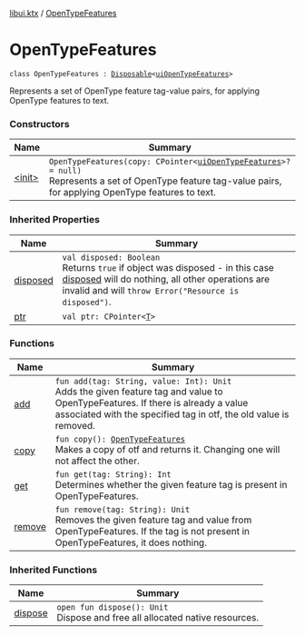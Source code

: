 [libui.ktx](../index.md) / [OpenTypeFeatures](./index.md)

# OpenTypeFeatures

`class OpenTypeFeatures : `[`Disposable`](../-disposable/index.md)`<`[`uiOpenTypeFeatures`](../../libui/ui-open-type-features.md)`>`

Represents a set of OpenType feature tag-value pairs, for applying OpenType features to text.

### Constructors

| Name | Summary |
|---|---|
| [&lt;init&gt;](-init-.md) | `OpenTypeFeatures(copy: CPointer<`[`uiOpenTypeFeatures`](../../libui/ui-open-type-features.md)`>? = null)`<br>Represents a set of OpenType feature tag-value pairs, for applying OpenType features to text. |

### Inherited Properties

| Name | Summary |
|---|---|
| [disposed](../-disposable/disposed.md) | `val disposed: Boolean`<br>Returns `true` if object was disposed - in this case [disposed](../-disposable/disposed.md) will do nothing, all other operations are invalid and will `throw Error("Resource is disposed")`. |
| [ptr](../-disposable/ptr.md) | `val ptr: CPointer<`[`T`](../-disposable/index.md#T)`>` |

### Functions

| Name | Summary |
|---|---|
| [add](add.md) | `fun add(tag: String, value: Int): Unit`<br>Adds the given feature tag and value to OpenTypeFeatures. If there is already a value associated with the specified tag in otf, the old value is removed. |
| [copy](copy.md) | `fun copy(): `[`OpenTypeFeatures`](./index.md)<br>Makes a copy of otf and returns it. Changing one will not affect the other. |
| [get](get.md) | `fun get(tag: String): Int`<br>Determines whether the given feature tag is present in OpenTypeFeatures. |
| [remove](remove.md) | `fun remove(tag: String): Unit`<br>Removes the given feature tag and value from OpenTypeFeatures. If the tag is not present in OpenTypeFeatures, it does nothing. |

### Inherited Functions

| Name | Summary |
|---|---|
| [dispose](../-disposable/dispose.md) | `open fun dispose(): Unit`<br>Dispose and free all allocated native resources. |

